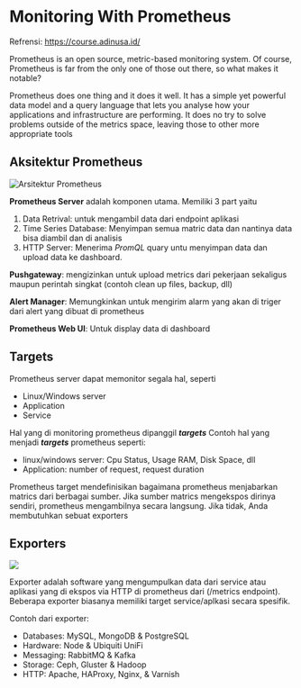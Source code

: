 # Monitoring With Prometheus

Refrensi: https://course.adinusa.id/

Prometheus is an open source, metric-based monitoring system. Of course, Prometheus is far from the only one of those out there, so what makes it notable?

Prometheus does one thing and it does it well. It has a simple yet powerful data model and a query language that lets you analyse how your applications and infrastructure are performing. It does no try to solve problems outside of the metrics space, leaving those to other more appropriate tools

## Aksitektur Prometheus

![Arsitektur Prometheus](https://course.adinusa.id/media/markdownx/d1f57852-8cd4-45b3-b344-4370290ab772.png)

**Prometheus Server** adalah komponen utama. Memiliki 3 part yaitu

1. Data Retrival: untuk mengambil data dari endpoint aplikasi
2. Time Series Database: Menyimpan semua matric data dan nantinya data bisa diambil dan di analisis
3. HTTP Server:  Menerima _PromQL_ quary untu menyimpan data dan upload data ke dashboard.

**Pushgateway**: mengizinkan untuk upload metrics dari pekerjaan sekaligus maupun perintah singkat (contoh clean up files, backup, dll)

**Alert Manager**: Memungkinkan untuk mengirim alarm yang akan di triger dari alert yang dibuat di prometheus

**Prometheus Web UI**: Untuk display data di dashboard

## Targets

Prometheus server dapat memonitor segala hal, seperti

- Linux/Windows server
- Application 
- Service 

Hal yang di monitoring prometheus dipanggil **_targets_** 
Contoh hal yang menjadi **_targets_** prometheus seperti:

- linux/windows server: Cpu Status, Usage RAM, Disk Space, dll
- Application: number of request, request duration

Prometheus target mendefinisikan bagaimana prometheus menjabarkan matrics dari berbagai sumber. Jika sumber matrics mengekspos dirinya sendiri, prometheus mengambilnya secara langsung. Jika tidak, Anda membutuhkan sebuat exporters 

## Exporters

![](https://course.adinusa.id/media/markdownx/fd31e5ea-1961-4033-8ebd-15325bd3924a.png)

Exporter adalah software yang mengumpulkan data dari service atau aplikasi yang di ekspos via HTTP di prometheus dari (/metrics endpoint). Beberapa exporter biasanya memiliki target service/aplkasi secara spesifik.

Contoh dari exporter:

- Databases: MySQL, MongoDB & PostgreSQL
- Hardware: Node & Ubiquiti UniFi
- Messaging: RabbitMQ & Kafka
- Storage: Ceph, Gluster & Hadoop
- HTTP: Apache, HAProxy, Nginx, & Varnish